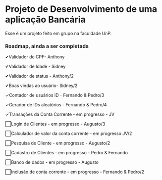 # Projeto de Desenvolvimento de uma aplicação Bancária
Esse é um projeto feito em grupo na faculdade UnP.

### Roadmap, ainda a ser completada
✔Validador de CPF- Anthony

✔Validador de Idade - Sidney

✔Validador de status - Anthony/2

✔Boas vindas ao usuário- Sidney/2

✓Contador de usuários ID - Fernando & Pedro/3

✓Gerador de IDs aleatórios - Fernando & Pedro/4

✓Transações da Conta Corrente - em progresso - JV

⬜Login de Clientes - em progresso - Augusto/3

⬜Calculador de valor da conta corrente - em progresso JV/2

⬜Pesquisa de Cliente - em progresso - Augusto/2

⬜Cadastro de Clientes - em progresso - Pedro & Fernando

⬜Banco de dados - em progresso - Augusto

⬜Inclusão de conta corrente - em progresso - Fernando & Pedro/2

